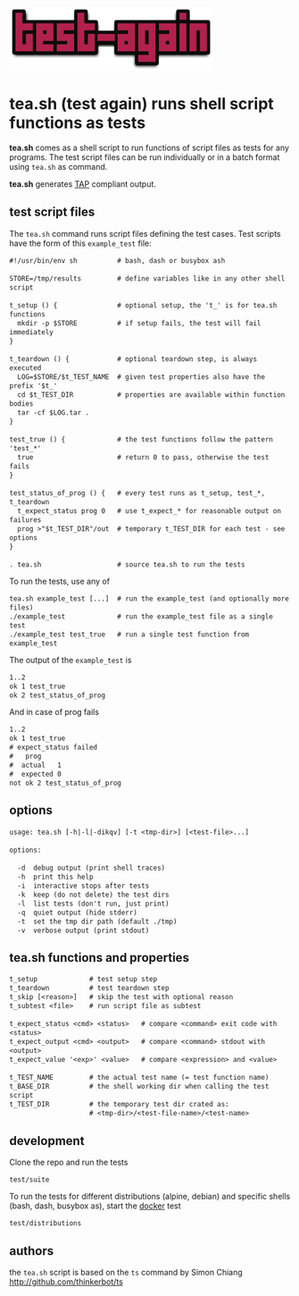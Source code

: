 ![test-again](test-again.png)

tea.sh (test again) runs shell script functions as tests
========================================================

**tea.sh** comes as a shell script to run functions of script files as tests
for any programs. The test script files can be run individually or in a batch
format using `tea.sh` as command.

**tea.sh** generates [TAP](http://testanything.org/) compliant output.

## test script files

The `tea.sh` command runs script files defining the test cases.
Test scripts have the form of this `example_test` file:
```
#!/usr/bin/env sh          # bash, dash or busybox ash

STORE=/tmp/results         # define variables like in any other shell script

t_setup () {               # optional setup, the 't_' is for tea.sh functions
  mkdir -p $STORE          # if setup fails, the test will fail immediately
}

t_teardown () {            # optional teardown step, is always executed
  LOG=$STORE/$t_TEST_NAME  # given test properties also have the prefix '$t_'
  cd $t_TEST_DIR           # properties are available within function bodies
  tar -cf $LOG.tar .
}

test_true () {             # the test functions follow the pattern 'test_*'
  true                     # return 0 to pass, otherwise the test fails
}

test_status_of_prog () {   # every test runs as t_setup, test_*, t_teardown
  t_expect_status prog 0   # use t_expect_* for reasonable output on failures
  prog >"$t_TEST_DIR"/out  # temporary t_TEST_DIR for each test - see options
}

. tea.sh                   # source tea.sh to run the tests
```

To run the tests, use any of
```
tea.sh example_test [...]  # run the example_test (and optionally more files)
./example_test             # run the example_test file as a single test
./example_test test_true   # run a single test function from example_test
```

The output of the `example_test` is
```
1..2
ok 1 test_true
ok 2 test_status_of_prog
```

And in case of prog fails
```
1..2
ok 1 test_true
# expect_status failed
#   prog
#  actual   1
#  expected 0
not ok 2 test_status_of_prog
```

## options

```
usage: tea.sh [-h|-l|-dikqv] [-t <tmp-dir>] [<test-file>...]

options:

  -d  debug output (print shell traces)
  -h  print this help
  -i  interactive stops after tests
  -k  keep (do not delete) the test dirs
  -l  list tests (don't run, just print)
  -q  quiet output (hide stderr)
  -t  set the tmp dir path (default ./tmp)
  -v  verbose output (print stdout)
```

## tea.sh functions and properties

```
t_setup             # test setup step
t_teardown          # test teardown step
t_skip [<reason>]   # skip the test with optional reason
t_subtest <file>    # run script file as subtest

t_expect_status <cmd> <status>   # compare <command> exit code with <status>
t_expect_output <cmd> <output>   # compare <command> stdout with <output>
t_expect_value '<exp>' <value>   # compare <expression> and <value>

t_TEST_NAME         # the actual test name (= test function name)
t_BASE_DIR          # the shell working dir when calling the test script
t_TEST_DIR          # the temporary test dir crated as:
                    # <tmp-dir>/<test-file-name>/<test-name>
```

## development

Clone the repo and run the tests
```
test/suite
```

To run the tests for different distributions (alpine, debian) and specific shells
(bash, dash, busybox as), start the [docker](https://www.docker.com/) test
```
test/distributions
```

## authors

the `tea.sh` script is based on the `ts` command
by Simon Chiang http://github.com/thinkerbot/ts
